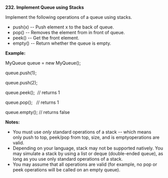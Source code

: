 **232. Implement Queue using Stacks**

Implement the following operations of a queue using stacks.

- push(x) -- Push element x to the back of queue.
- pop() -- Removes the element from in front of queue.
- peek() -- Get the front element.
- empty() -- Return whether the queue is empty.

**Example:**

MyQueue queue = new MyQueue();

queue.push(1);

queue.push(2);  

queue.peek();  // returns 1

queue.pop();   // returns 1

queue.empty(); // returns false

**Notes:**

- You must use _only_ standard operations of a stack -- which means only push to top, peek/pop from top, size, and is emptyoperations are valid.
- Depending on your language, stack may not be supported natively. You may simulate a stack by using a list or deque (double-ended queue), as long as you use only standard operations of a stack.
- You may assume that all operations are valid (for example, no pop or peek operations will be called on an empty queue).
